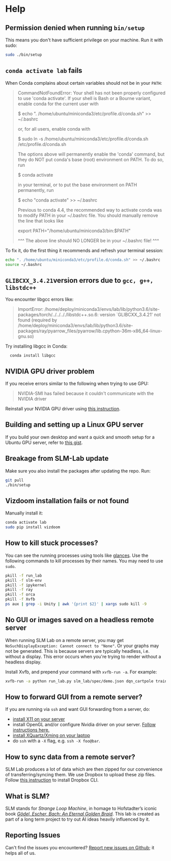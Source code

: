 # Help

## Permission denied when running `bin/setup`

This means you don't have sufficient privilege on your machine. Run it with sudo:

```bash
sudo ./bin/setup
```

## `conda activate lab` fails

When Conda complains about certain variables should not be in your `PATH`:

> CommandNotFoundError: Your shell has not been properly configured to use 'conda activate'. If your shell is Bash or a Bourne variant, enable conda for the current user with
>
> $ echo ". /home/ubuntu/miniconda3/etc/profile.d/conda.sh" &gt;&gt; ~/.bashrc
>
> or, for all users, enable conda with
>
> $ sudo ln -s /home/ubuntu/miniconda3/etc/profile.d/conda.sh /etc/profile.d/conda.sh
>
> The options above will permanently enable the 'conda' command, but they do NOT put conda's base \(root\) environment on PATH. To do so, run
>
> $ conda activate
>
> in your terminal, or to put the base environment on PATH permanently, run
>
> $ echo "conda activate" &gt;&gt; ~/.bashrc
>
> Previous to conda 4.4, the recommended way to activate conda was to modify PATH in your ~/.bashrc file. You should manually remove the line that looks like
>
> export PATH="/home/ubuntu/miniconda3/bin:$PATH"
>
> ^^^ The above line should NO LONGER be in your ~/.bashrc file! ^^^

To fix it, do the first thing it recommends and refresh your terminal session:

```bash
echo ". /home/ubuntu/miniconda3/etc/profile.d/conda.sh" >> ~/.bashrc
source ~/.bashrc
```

## `GLIBCXX_3.4.21`version errors due to `gcc, g++, libstdc++`

You encounter libgcc errors like:

> ImportError: /home/deploy/miniconda3/envs/lab/lib/python3.6/site-packages/torch/../../.././libstdc++.so.6: version \`GLIBCXX\_3.4.21' not found \(required by /home/deploy/miniconda3/envs/lab/lib/python3.6/site-packages/ray/pyarrow\_files/pyarrow/lib.cpython-36m-x86\_64-linux-gnu.so\)

Try installing libgcc in Conda:

```text
  conda install libgcc
```

## NVIDIA GPU driver problem

If you receive errors similar to the following when trying to use GPU:

> NVIDIA-SMI has failed because it couldn't communicate with the NVIDIA driver

Reinstall your NVIDIA GPU driver using [this instruction](https://gist.github.com/wangruohui/df039f0dc434d6486f5d4d098aa52d07).

## Building and setting up a Linux GPU server

If you build your own desktop and want a quick and smooth setup for a Ubuntu GPU server, refer to [this gist](https://gist.github.com/kengz/a106e03a782cfaec339433daf8965d76).

## Breakage from SLM-Lab update

Make sure you also install the packages after updating the repo. Run:

```bash
git pull
./bin/setup
```

## Vizdoom installation fails or not found

Manually install it:

```bash
conda activate lab
sudo pip install vizdoom
```

## How to kill stuck processes?

You can see the running processes using tools like [glances](https://github.com/nicolargo/glances). Use the following commands to kill processes by their names. You may need to use `sudo`.

```bash
pkill -f run_lab
pkill -f slm-env
pkill -f ipykernel
pkill -f ray
pkill -f orca
pkill -f Xvfb
ps aux | grep -i Unity | awk '{print $2}' | xargs sudo kill -9
```

## No GUI or images saved on a headless remote server

When running SLM Lab on a remote server, you may get `NoSuchDisplayException: Cannot connect to "None"`. Or your graphs may not be generated. This is because servers are typically headless, i.e. without a display. This error occurs when you're trying to render without a headless display.

Install Xvfb, and prepend your command with `xvfb-run -a`. For example:

```bash
xvfb-run -a python run_lab.py slm_lab/spec/demo.json dqn_cartpole train
```

## How to forward GUI from a remote server?

If you are running via `ssh` and want GUI forwarding from a server, do:

* [install X11 on your server](https://help.ubuntu.com/community/ServerGUI)
* install OpenGL and/or configure Nvidia driver on your server. [Follow instructions here.](https://github.com/openai/gym/issues/468)
* [install XQuartz/Xming on your laptop](https://uisapp2.iu.edu/confluence-prd/pages/viewpage.action?pageId=280461906)
* do `ssh` with a `-X` flag, e.g. `ssh -X foo@bar`.

## How to sync data from a remote server?

SLM Lab produces a lot of data which are then zipped for our convenience of transferring/syncing them. We use Dropbox to upload these zip files. Follow [this instruction](https://linoxide.com/linux-how-to/install-dropbox-ubuntu/) to install Dropbox CLI.

## What is SLM?

SLM stands for _Strange Loop Machine_, in homage to Hofstadter’s iconic book [_Gödel, Escher, Bach: An Eternal Golden Braid_](https://www.amazon.com/G%C3%B6del-Escher-Bach-Eternal-Golden/dp/0465026567). This lab is created as part of a long term project to try out AI ideas heavily influenced by it.

## Reporting Issues

Can't find the issues you encountered? [Report new issues on Github](https://github.com/kengz/SLM-Lab/issues); it helps all of us.

